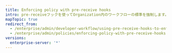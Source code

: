 ```yaml
---
title: Enforcing policy with pre-receive hooks
intro: pre-receiveフックを使ってOrganization内のワークフローの標準を強制します。 pre-receiveフックは、プッシュがリポジトリに受け付けられる前に、事前に定義された一連の品質チェックをコードがパスすることを求めます。
mapTopic: true
redirect_from:
  - /enterprise/admin/developer-workflow/using-pre-receive-hooks-to-enforce-policy
  - /enterprise/admin/policies/enforcing-policy-with-pre-receive-hooks
versions:
  enterprise-server: '*'
---
```


